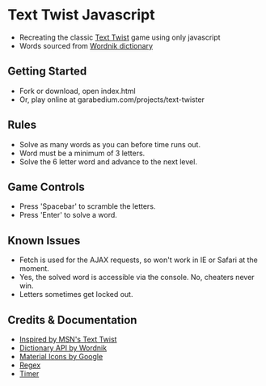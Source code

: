 # Text Twist Javascript
- Recreating the classic [Text Twist](http://zone.msn.com/en/texttwist/) game using only javascript
- Words sourced from [Wordnik dictionary](http://developer.wordnik.com/docs.html)

## Getting Started
- Fork or download, open index.html
- Or, play online at garabedium.com/projects/text-twister

## Rules
- Solve as many words as you can before time runs out.
- Word must be a minimum of 3 letters.
- Solve the 6 letter word and advance to the next level.

## Game Controls
- Press 'Spacebar' to scramble the letters.
- Press 'Enter' to solve a word.

## Known Issues
- Fetch is used for the AJAX requests, so won't work in IE or Safari at the moment.
- Yes, the solved word is accessible via the console. No, cheaters never win.
- Letters sometimes get locked out.

## Credits & Documentation
- [Inspired by MSN's Text Twist](http://zone.msn.com/en/texttwist/)
- [Dictionary API by Wordnik](http://developer.wordnik.com/docs.html)
- [Material Icons by Google](https://design.google.com/icons/)
- [Regex](http://stackoverflow.com/questions/23476532/check-if-string-contains-only-letters-in-javascript)
- [Timer](http://stackoverflow.com/questions/20618355/the-simplest-possible-javascript-countdown-timer)
